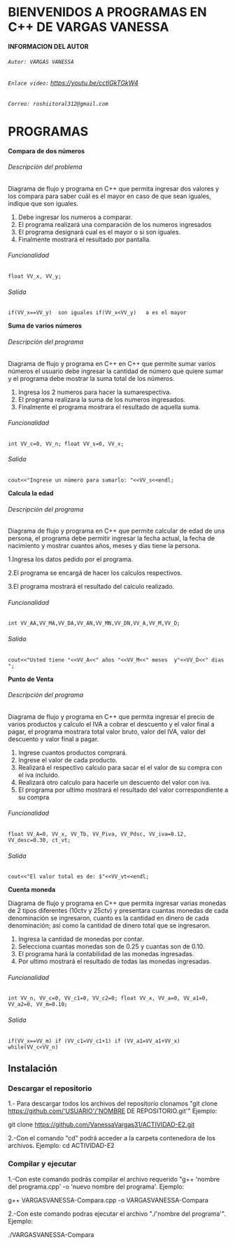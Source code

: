 # **BIENVENIDOS A PROGRAMAS EN C++ DE VARGAS VANESSA**


**INFORMACION DEL AUTOR**
###### `Autor: VARGAS VANESSA`
######  `Enlace video:`  https://youtu.be/cctlGkTGkW4
###### `Correo: roshiitoral312@gmail.com `
# PROGRAMAS
**Compara de dos números**

###### Descripción del problema
Diagrama de flujo y programa en C++ que permita ingresar dos valores y los compara para saber cuál es el mayor en caso de que sean iguales, indique que son iguales.

1. Debe ingresar los numeros a comparar.
2. El programa realizará una comparación de los numeros ingresados
3. El programa designará cual es el mayor o si son iguales.
4. Finalmente mostrará el resultado por pantalla.
###### Funcionalidad
`float VV_x, VV_y;`
###### Salida
`if(VV_x==VV_y)  son iguales
if(VV_x<VV_y)   a es el mayor`

**Suma de varios números**
###### Descripción del programa
Diagrama de flujo y programa en C++ en C++ que permite sumar varios números el usuario debe ingresar la cantidad de número que quiere sumar y el programa debe mostrar la suma total de los números.
1. Ingresa los 2 numeros para hacer la sumarespectiva.
2. El programa realizara la suma de los numeros ingresados.
3. Finalmente el programa mostrara el resultado de aquella suma.
###### Funcionalidad
`int VV_c=0, VV_n;
    float VV_s=0, VV_x;`
###### Salida
`cout<<"Ingrese un número para sumarlo: "<<VV_s<<endl;`

**Calcula la edad**
###### Descripción del programa
Diagrama de flujo y programa en C++ que permite calcular de edad de una persona, el programa debe permitir ingresar la fecha actual, la fecha de nacimiento y mostrar cuantos años, meses y días tiene la persona.

 1.Ingresa los datos pedido por el programa.
 
 2.El programa se encargá de hacer los calculos respectivos.
 
  3.El programa mostrará el resultado del calculo realizado.

###### Funcionalidad
`int VV_AA,VV_MA,VV_DA,VV_AN,VV_MN,VV_DN,VV_A,VV_M,VV_D;`
###### Salida
`cout<<"Usted tiene "<<VV_A<<" años "<<VV_M<<" meses  y"<<VV_D<<" dias ";`

**Punto de Venta**
###### Descripción del programa
Diagrama de flujo y programa en C++ que permita ingresar el precio de varios productos y calculo el IVA a cobrar el descuento y el valor final a pagar, el programa mostrara total valor bruto, valor del IVA, valor del descuento y valor final a pagar.
1. Ingrese cuantos productos comprará.
2. Ingrese el valor de cada producto.
3. Realizará el respectivo calculo para sacar el el valor de su compra con el iva incluido.
4. Realizará otro calculo para hacerle un descuento del valor con iva.
5. El programa por ultimo mostrará el resultado del valor correspondiente a su compra
###### Funcionalidad
`float VV_A=0, VV_x, VV_Tb, VV_Piva, VV_Pdsc, VV_iva=0.12, VV_desc=0.30, ct_vt;`
###### Salida
`cout<<"El valor total es de: $"<<VV_vt<<endl;`

**Cuenta moneda**

Diagrama de flujo y programa en C++ que permita ingresar varias monedas de 2 tipos diferentes (10ctv y 25ctv) y presentara cuantas monedas de cada denominación se ingresaron, cuanto es la cantidad en dinero de cada denominación; así como la cantidad de dinero total que se ingresaron.
1. Ingresa la cantidad de monedas por contar.
2. Selecciona cuantas monedas son de 0.25 y cuantas son de 0.10.
3. El programa hará la contabilidad de las monedas ingresadas.
4. Por ultimo mostrará el resultado de todas las monedas ingresadas.
###### Funcionalidad
`int VV_n, VV_c=0, VV_c1=0, VV_c2=0;
	float VV_x, VV_a=0, VV_a1=0, VV_a2=0, VV_m=0.10;`
###### Salida
`if(VV_x==VV_m)
if (VV_c1=VV_c1+1)
if (VV_a1=VV_a1+VV_x)
while(VV_c<VV_n)`


## Instalación

### Descargar el repositorio
1.- Para descargar todos los archivos del repositorio clonamos "git clone https://github.com/'USUARIO'/'NOMBRE DE REPOSITORIO.git'"
Ejemplo:

git clone https://github.com/VanessaVargas31/ACTIVIDAD-E2.git

2.-Con el comando  "cd" podrá acceder a la carpeta contenedora de los archivos.  Ejemplo:
cd ACTIVIDAD-E2

### Compilar y ejecutar
1.-Con este comando podrás compilar el archivo requerido "g++ 'nombre del programa.cpp' -o 'nuevo nombre del programa'.
 Ejemplo:

g++  VARGASVANESSA-Compara.cpp -o VARGASVANESSA-Compara

2.-Con este comando podras ejecutar el archivo "./'nombre del programa'".  Ejemplo:

./VARGASVANESSA-Compara
